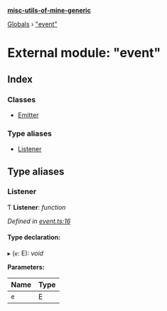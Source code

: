 **[misc-utils-of-mine-generic](../README.md)**

[Globals](../globals.md) › ["event"](_event_.md)

# External module: "event"

## Index

### Classes

* [Emitter](../classes/_event_.emitter.md)

### Type aliases

* [Listener](_event_.md#listener)

## Type aliases

###  Listener

Ƭ **Listener**: *function*

*Defined in [event.ts:16](https://github.com/cancerberoSgx/misc-utils-of-mine/blob/90dd7ac/misc-utils-of-mine-generic/src/event.ts#L16)*

#### Type declaration:

▸ (`e`: E): *void*

**Parameters:**

Name | Type |
------ | ------ |
`e` | E |